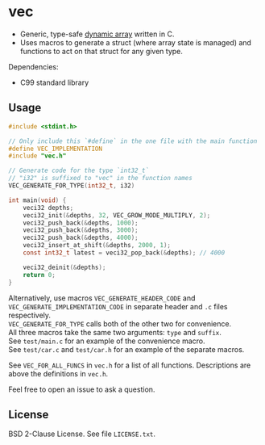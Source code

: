 # vec

- Generic, type-safe [dynamic array](https://en.wikipedia.org/wiki/Dynamic_array) written in C.
- Uses macros to generate a struct (where array state is managed) and functions to act on that struct for any given type.

Dependencies:
- C99 standard library

## Usage

```C
#include <stdint.h>

// Only include this `#define` in the one file with the main function
#define VEC_IMPLEMENTATION
#include "vec.h"

// Generate code for the type `int32_t`
// "i32" is suffixed to "vec" in the function names
VEC_GENERATE_FOR_TYPE(int32_t, i32)

int main(void) {
    veci32 depths;
    veci32_init(&depths, 32, VEC_GROW_MODE_MULTIPLY, 2);
    veci32_push_back(&depths, 1000);
    veci32_push_back(&depths, 3000);
    veci32_push_back(&depths, 4000);
    veci32_insert_at_shift(&depths, 2000, 1);
    const int32_t latest = veci32_pop_back(&depths); // 4000

    veci32_deinit(&depths);
    return 0;
}
```

Alternatively, use macros `VEC_GENERATE_HEADER_CODE` and `VEC_GENERATE_IMPLEMENTATION_CODE`
in separate header and `.c` files respectively.  
`VEC_GENERATE_FOR_TYPE` calls both of the other two for convenience.  
All three macros take the same two arguments: `type` and `suffix`.  
See `test/main.c` for an example of the convenience macro.  
See `test/car.c` and `test/car.h` for an example of the separate macros.

See `VEC_FOR_ALL_FUNCS` in `vec.h` for a list of all functions.
Descriptions are above the definitions in `vec.h`.

Feel free to open an issue to ask a question.

## License

BSD 2-Clause License. See file `LICENSE.txt`.
